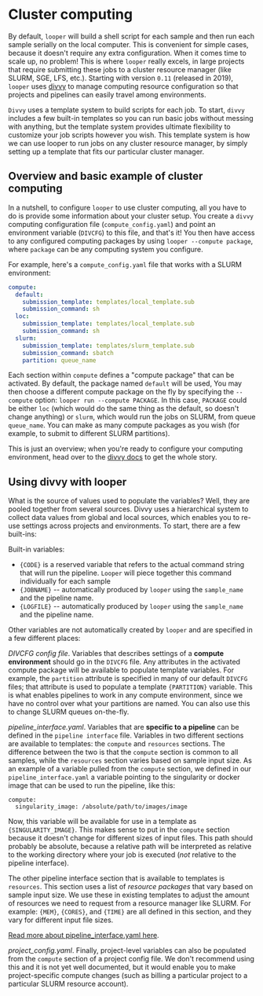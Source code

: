 # Cluster computing

By default, `looper` will build a shell script for each sample and then run each sample serially on the local computer. This is convenient for simple cases, because it doesn't require any extra configuration. When it comes time to scale up, no problem! This is where `looper` really excels, in large projects that require submitting these jobs to a cluster resource manager (like SLURM, SGE, LFS, etc.). Starting with version `0.11` (released in 2019), `looper` uses [divvy](http://code.databio.org/divvy) to manage computing resource configuration so that projects and pipelines can easily travel among environments.

`Divvy` uses a template system to build scripts for each job. To start, `divvy` includes a few built-in templates so you can run basic jobs without messing with anything, but the template system provides ultimate flexibility to customize your job scripts however you wish. This template system is how we can use looper to run jobs on any cluster resource manager, by simply setting up a template that fits our particular cluster manager.

## Overview and basic example of cluster computing

In a nutshell, to configure `looper` to use cluster computing, all you have to do is provide some information about your cluster setup. You create a `divvy` computing configuration file (`compute_config.yaml`) and point an environment variable (`DIVCFG`) to this file, and that's it! You then have access to any configured computing packages by using `looper --compute package`, where `package` can be any computing system you configure.

For example, here's a `compute_config.yaml` file that works with a SLURM environment:
```yaml
compute:
  default:
    submission_template: templates/local_template.sub
    submission_command: sh
  loc:
    submission_template: templates/local_template.sub
    submission_command: sh    
  slurm:
    submission_template: templates/slurm_template.sub
    submission_command: sbatch
    partition: queue_name
```

Each section within `compute` defines a "compute package" that can be activated. 
By default, the package named `default` will be used, You may then choose a different compute package on the fly by specifying the `--compute` option: ``looper run --compute PACKAGE``. In this case, `PACKAGE` could be either `loc` (which would do the same thing as the default, so doesn't change anything) or `slurm`, which would run the jobs on SLURM, from queue `queue_name`. You can make as many compute packages as you wish (for example, to submit to different SLURM partitions).

This is just an overview; when you're ready to configure your computing environment, head over to the [divvy docs](http://code.databio.org/divvy) to get the whole story.


## Using divvy with looper

What is the source of values used to populate the variables? Well, they are pooled together from several sources. Divvy uses a hierarchical system to collect data values from global and local sources, which enables you to re-use settings across projects and environments. To start, there are a few built-ins:

Built-in variables:

- `{CODE}` is a reserved variable that refers to the actual command string that will run the pipeline. `Looper` will piece together this command individually for each sample
- `{JOBNAME}` -- automatically produced by `looper` using the `sample_name` and the pipeline name.
- `{LOGFILE}` -- automatically produced by `looper` using the `sample_name` and the pipeline name.


Other variables are not automatically created by `looper` and are specified in a few different places:

*DIVCFG config file*. Variables that describes settings of a **compute environment** should go in the `DIVCFG` file. Any attributes in the activated compute package will be available to populate template variables. For example, the `partition` attribute is specified in many of our default `DIVCFG` files; that attribute is used to populate a template `{PARTITION}` variable. This is what enables pipelines to work in any compute environment, since we have no control over what your partitions are named. You can also use this to change SLURM queues on-the-fly.

*pipeline_interface.yaml*. Variables that are **specific to a pipeline** can be defined in the `pipeline interface` file. Variables in two different sections are available to templates: the `compute` and `resources` sections. The difference between the two is that the `compute` section is common to all samples, while the `resources` section varies based on sample input size. As an example of a variable pulled from the `compute` section, we defined in our `pipeline_interface.yaml` a variable pointing to the singularity or docker image that can be used to run the pipeline, like this:

```
compute:
  singularity_image: /absolute/path/to/images/image
```

Now, this variable will be available for use in a template as `{SINGULARITY_IMAGE}`. This makes sense to put in the `compute` section because it doesn't change for different sizes of input files. This path should probably be absolute, because a relative path will be interpreted as relative to the working directory where your job is executed (*not* relative to the pipeline interface).

The other pipeline interface section that is available to templates is `resources`. This section uses a list of *resource packages* that vary based on sample input size. We use these in existing templates to adjust the amount of resources we need to request from a resource manager like SLURM. For example: `{MEM}`, `{CORES}`, and `{TIME}` are all defined in this section, and they vary for different input file sizes.

[Read more about pipeline_interface.yaml here](pipeline-interface.md).

*project_config.yaml*. Finally, project-level variables can also be populated from the `compute` section of a project config file. We don't recommend using this and it is not yet well documented, but it would enable you to make project-specific compute changes (such as billing a particular project to a particular SLURM resource account).
